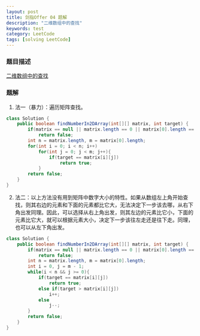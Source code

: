 ```yaml
---
layout: post
title: 剑指Offer 04 题解
description: "二维数组中的查找"
keywords: test
category: LeetCode
tags: [solving LeetCode]
---
```


### 题目描述
[二维数组中的查找](https://leetcode-cn.com/problems/er-wei-shu-zu-zhong-de-cha-zhao-lcof/)

### 题解
1. 法一（暴力）：遍历矩阵查找。
```java
class Solution {
    public boolean findNumberIn2DArray(int[][] matrix, int target) {
        if(matrix == null || matrix.length == 0 || matrix[0].length == 0)
            return false;
        int n = matrix.length, m = matrix[0].length;
        for(int i = 0; i < n; i++)
            for(int j = 0; j < m; j++){
                if(target == matrix[i][j])
                    return true;
            }
        return false;
    }
}
```
2. 法二：以上方法没有用到矩阵中数字大小的特性。如果从数组左上角开始查找，则其右边的元素和下面的元素都比它大，无法决定下一步该去哪，从右下角出发同理。因此，可以选择从右上角出发，则其左边的元素比它小，下面的元素比它大，就可以根据元素大小，决定下一步该往左走还是往下走。同理，也可以从左下角出发。
```java
class Solution {
    public boolean findNumberIn2DArray(int[][] matrix, int target) {
        if(matrix == null || matrix.length == 0 || matrix[0].length == 0)
            return false;
        int n = matrix.length, m = matrix[0].length;
        int i = 0, j = m - 1;
        while(i < n && j >= 0){
            if(target == matrix[i][j])
                return true;
            else if(target > matrix[i][j])
                i++;
            else
                j--;
        }
        return false;
    }
}
```